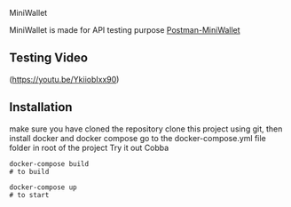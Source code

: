 MiniWallet

MiniWallet is made for API testing purpose
[Postman-MiniWallet](https://documenter.getpostman.com/view/8411283/SVfMSqA3?version=latest)

## Testing Video
(https://youtu.be/YkiiobIxx90)

## Installation
make sure you have cloned the repository
clone this project using git, then install docker and docker compose
go to the docker-compose.yml file folder in root of the project
Try it out
Cobba

```
docker-compose build 
# to build

docker-compose up 
# to start

```
